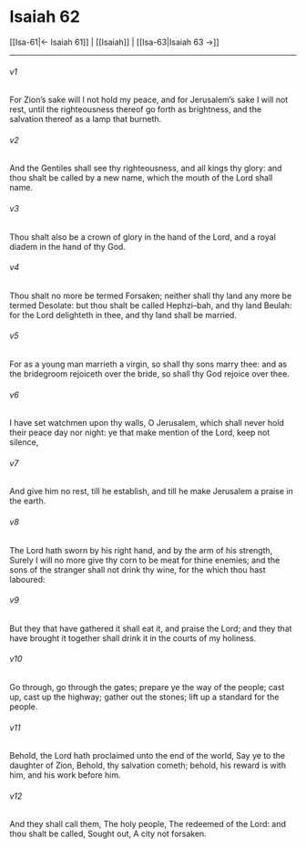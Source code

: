# Isaiah 62

[[Isa-61|← Isaiah 61]] | [[Isaiah]] | [[Isa-63|Isaiah 63 →]]
***

###### v1
For Zion’s sake will I not hold my peace, and for Jerusalem’s sake I will not rest, until the righteousness thereof go forth as brightness, and the salvation thereof as a lamp that burneth.
###### v2
And the Gentiles shall see thy righteousness, and all kings thy glory: and thou shalt be called by a new name, which the mouth of the Lord shall name.
###### v3
Thou shalt also be a crown of glory in the hand of the Lord, and a royal diadem in the hand of thy God.
###### v4
Thou shalt no more be termed Forsaken; neither shall thy land any more be termed Desolate: but thou shalt be called Hephzi–bah, and thy land Beulah: for the Lord delighteth in thee, and thy land shall be married.
###### v5
For as a young man marrieth a virgin, so shall thy sons marry thee: and as the bridegroom rejoiceth over the bride, so shall thy God rejoice over thee.
###### v6
I have set watchmen upon thy walls, O Jerusalem, which shall never hold their peace day nor night: ye that make mention of the Lord, keep not silence,
###### v7
And give him no rest, till he establish, and till he make Jerusalem a praise in the earth.
###### v8
The Lord hath sworn by his right hand, and by the arm of his strength, Surely I will no more give thy corn to be meat for thine enemies; and the sons of the stranger shall not drink thy wine, for the which thou hast laboured:
###### v9
But they that have gathered it shall eat it, and praise the Lord; and they that have brought it together shall drink it in the courts of my holiness.
###### v10
Go through, go through the gates; prepare ye the way of the people; cast up, cast up the highway; gather out the stones; lift up a standard for the people.
###### v11
Behold, the Lord hath proclaimed unto the end of the world, Say ye to the daughter of Zion, Behold, thy salvation cometh; behold, his reward is with him, and his work before him.
###### v12
And they shall call them, The holy people, The redeemed of the Lord: and thou shalt be called, Sought out, A city not forsaken. 

